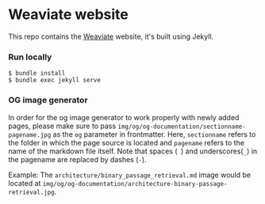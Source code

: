 # Weaviate website

This repo contains the [Weaviate](https://weaviate.io) website, it's built using Jekyll.

### Run locally

```
$ bundle install
$ bundle exec jekyll serve
```

### OG image generator

In order for the og image generator to work properly with newly added pages,
please make sure to pass `img/og/og-documentation/sectionname-pagename.jpg`
as the `og` parameter in frontmatter. Here, `sectionname` refers to the
folder in which the page source is located and `pagename` refers to the 
name of the markdown file itself. Note that spaces (` `) and underscores(`_`) in the 
pagename are replaced by dashes (`-`).

Example: The `architecture/binary_passage_retrieval.md` image would be located at
`img/og/og-documentation/architecture-binary-passage-retrieval.jpg`.